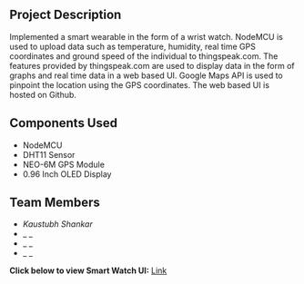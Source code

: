 ## Project Description

Implemented a smart wearable in the form of a wrist watch. NodeMCU is used to upload data such as temperature, humidity, real time 
GPS coordinates and ground speed of the individual to thingspeak.com. The features provided by thingspeak.com are used to display data in the form of graphs and real time data in a web based UI. Google Maps API is used to pinpoint the location using the GPS coordinates. The web based UI is hosted on Github.

## Components Used

* NodeMCU
* DHT11 Sensor
* NEO-6M GPS Module
* 0.96 Inch OLED Display

## Team Members

- _Kaustubh Shankar_
- _ _
- _ _
- _ _ 


**Click below to view Smart Watch UI:**
[Link](https://kaustubhshan27.github.io/SmartWatch/)
